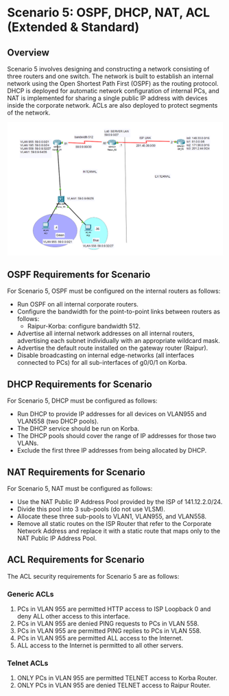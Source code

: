 # Scenario 5: OSPF, DHCP, NAT, ACL (Extended & Standard)

## Overview

Scenario 5 involves designing and constructing a network consisting of three routers and one switch. The network is built to establish an internal network using the Open Shortest Path First (OSPF) as the routing protocol. DHCP is deployed for automatic network configuration of internal PCs, and NAT is implemented for sharing a single public IP address with devices inside the corporate network. ACLs are also deployed to protect segments of the network.

![Network Topology](image.png)

## OSPF Requirements for Scenario

For Scenario 5, OSPF must be configured on the internal routers as follows:
- Run OSPF on all internal corporate routers.
- Configure the bandwidth for the point-to-point links between routers as follows:
    - Raipur-Korba: configure bandwidth 512.
- Advertise all internal network addresses on all internal routers, advertising each subnet individually with an appropriate wildcard mask.
- Advertise the default route installed on the gateway router (Raipur).
- Disable broadcasting on internal edge-networks (all interfaces connected to PCs) for all sub-interfaces of g0/0/1 on Korba.

## DHCP Requirements for Scenario

For Scenario 5, DHCP must be configured as follows:
- Run DHCP to provide IP addresses for all devices on VLAN955 and VLAN558 (two DHCP pools).
- The DHCP service should be run on Korba.
- The DHCP pools should cover the range of IP addresses for those two VLANs.
- Exclude the first three IP addresses from being allocated by DHCP.

## NAT Requirements for Scenario

For Scenario 5, NAT must be configured as follows:
- Use the NAT Public IP Address Pool provided by the ISP of 141.12.2.0/24.
- Divide this pool into 3 sub-pools (do not use VLSM).
- Allocate these three sub-pools to VLAN1, VLAN955, and VLAN558.
- Remove all static routes on the ISP Router that refer to the Corporate Network Address and replace it with a static route that maps only to the NAT Public IP Address Pool.

## ACL Requirements for Scenario

The ACL security requirements for Scenario 5 are as follows:

### Generic ACLs
1. PCs in VLAN 955 are permitted HTTP access to ISP Loopback 0 and deny ALL other access to this interface.
2. PCs in VLAN 955 are denied PING requests to PCs in VLAN 558.
3. PCs in VLAN 955 are permitted PING replies to PCs in VLAN 558.
4. PCs in VLAN 955 are permitted ALL access to the Internet.
5. ALL access to the Internet is permitted to all other servers.

### Telnet ACLs
1. ONLY PCs in VLAN 955 are permitted TELNET access to Korba Router.
2. ONLY PCs in VLAN 955 are denied TELNET access to Raipur Router.
